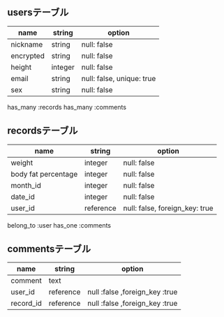 ## usersテーブル

| name      | string  | option                    |
| --------- | ------- | ------------------------- |
| nickname  | string  | null: false               |
| encrypted | string  | null: false               |
| height    | integer | null: false               |
| email     | string  | null: false, unique: true |
| sex       | string  | null: false               |

has_many :records
has_many :comments

## recordsテーブル

| name                | string    | option                         |
| ------------------- | --------- | ------------------------------ |
| weight              | integer   | null: false                    |
| body fat percentage | integer   | null: false                    |
| month_id            | integer   | null: false                    |
| date_id             | integer   | null: false                    |
| user_id             | reference | null: false, foreign_key: true |

belong_to :user
has_one :comments

## commentsテーブル

| name      | string    | option                         |
| --------- | --------- | ------------------------------ |
| comment   | text      |                                |
| user_id   | reference | null :false ,foreign_key :true |
| record_id | reference | null :false ,foreign_key :true |